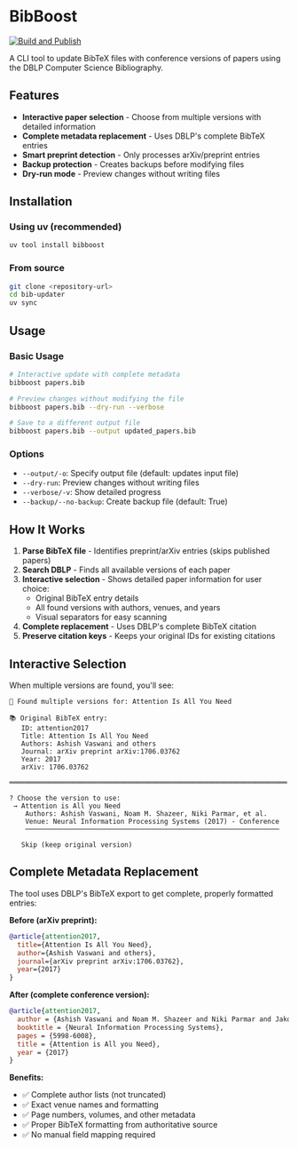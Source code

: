 # BibBoost
[![Build and Publish](https://github.com/dwahdany/bibboost/actions/workflows/publish.yml/badge.svg)](https://github.com/dwahdany/bibboost/actions/workflows/publish.yml)

A CLI tool to update BibTeX files with conference versions of papers using the DBLP Computer Science Bibliography.

## Features

- **Interactive paper selection** - Choose from multiple versions with detailed information
- **Complete metadata replacement** - Uses DBLP's complete BibTeX entries
- **Smart preprint detection** - Only processes arXiv/preprint entries
- **Backup protection** - Creates backups before modifying files
- **Dry-run mode** - Preview changes without writing files

## Installation

### Using uv (recommended)

```bash
uv tool install bibboost
```

### From source

```bash
git clone <repository-url>
cd bib-updater
uv sync
```

## Usage

### Basic Usage

```bash
# Interactive update with complete metadata
bibboost papers.bib

# Preview changes without modifying the file
bibboost papers.bib --dry-run --verbose

# Save to a different output file
bibboost papers.bib --output updated_papers.bib
```


### Options

- `--output/-o`: Specify output file (default: updates input file)
- `--dry-run`: Preview changes without writing files
- `--verbose/-v`: Show detailed progress
- `--backup/--no-backup`: Create backup file (default: True)

## How It Works

1. **Parse BibTeX file** - Identifies preprint/arXiv entries (skips published papers)
2. **Search DBLP** - Finds all available versions of each paper
3. **Interactive selection** - Shows detailed paper information for user choice:
   - Original BibTeX entry details
   - All found versions with authors, venues, and years
   - Visual separators for easy scanning
4. **Complete replacement** - Uses DBLP's complete BibTeX citation
5. **Preserve citation keys** - Keeps your original IDs for existing citations

## Interactive Selection

When multiple versions are found, you'll see:

```
📄 Found multiple versions for: Attention Is All You Need

📚 Original BibTeX entry:
   ID: attention2017
   Title: Attention Is All You Need
   Authors: Ashish Vaswani and others
   Journal: arXiv preprint arXiv:1706.03762
   Year: 2017
   arXiv: 1706.03762

══════════════════════════════════════════════════════════════════════

? Choose the version to use:
 → Attention is All you Need
    Authors: Ashish Vaswani, Noam M. Shazeer, Niki Parmar, et al.
    Venue: Neural Information Processing Systems (2017) - Conference
    ────────────────────────────────────────────────────────────────

   Skip (keep original version)
```

## Complete Metadata Replacement

The tool uses DBLP's BibTeX export to get complete, properly formatted entries:

**Before (arXiv preprint):**
```bibtex
@article{attention2017,
  title={Attention Is All You Need},
  author={Ashish Vaswani and others},
  journal={arXiv preprint arXiv:1706.03762},
  year={2017}
}
```

**After (complete conference version):**
```bibtex
@article{attention2017,
  author = {Ashish Vaswani and Noam M. Shazeer and Niki Parmar and Jakob Uszkoreit and Llion Jones and Aidan N. Gomez and Lukasz Kaiser and I. Polosukhin},
  booktitle = {Neural Information Processing Systems},
  pages = {5998-6008},
  title = {Attention is All you Need},
  year = {2017}
}
```

**Benefits:**
- ✅ Complete author lists (not truncated)
- ✅ Exact venue names and formatting
- ✅ Page numbers, volumes, and other metadata
- ✅ Proper BibTeX formatting from authoritative source
- ✅ No manual field mapping required
